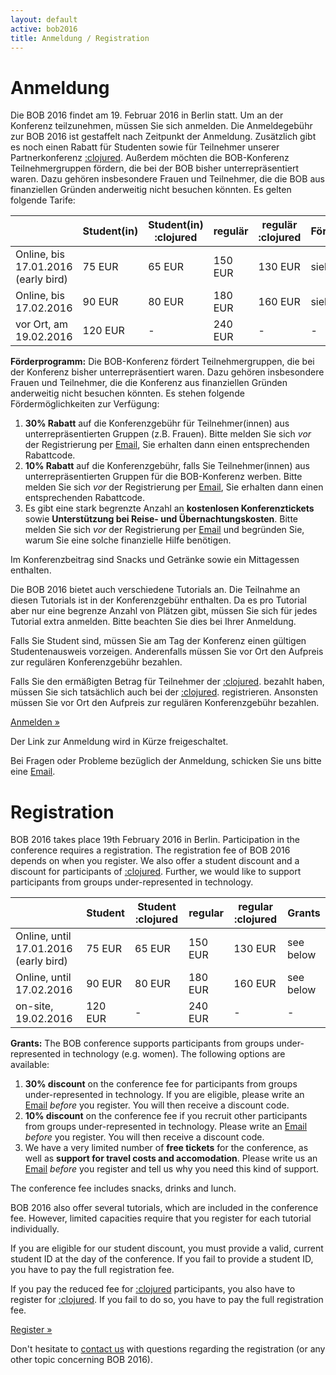 ```yaml
---
layout: default
active: bob2016
title: Anmeldung / Registration
---
```


# Anmeldung

Die BOB 2016 findet am 19. Februar 2016 in Berlin statt. Um an der
Konferenz teilzunehmen, müssen Sie sich anmelden.
Die Anmeldegebühr zur BOB 2016 ist gestaffelt nach Zeitpunkt der
Anmeldung. Zusätzlich gibt es noch einen Rabatt für Studenten sowie
für Teilnehmer unserer Partnerkonferenz
[:clojured](http://www.clojured.de/).
Außerdem möchten die BOB-Konferenz Teilnehmergruppen fördern, die bei der BOB bisher unterrepräsentiert
waren. Dazu gehören insbesondere Frauen und Teilnehmer, die die BOB aus
finanziellen Gründen anderweitig nicht besuchen könnten.
Es gelten folgende Tarife:

<div class="row">
<div class="col-md-3"></div>
<div class="col-md-6">
<div class="table-responsive">
<table class="table table-bordered table-striped">
  <thead>
    <tr>
      <th class="text-nowrap text-center"></th>
      <th class="text-nowrap text-center">Student(in)</th>
      <th class="text-nowrap text-center">Student(in) :clojured</th>
      <th class="text-nowrap text-center">regulär</th>
      <th class="text-nowrap text-center">regulär :clojured</th>
      <th class="text-nowrap text-center">Förderprogramm</th>
    </tr>
  </thead>
  <tbody>
    <tr>
      <td class="text-nowrap text-center">Online, bis 17.01.2016 (early bird)</td>
      <td class="text-nowrap text-right">75 EUR</td>
      <td class="text-nowrap text-right">65 EUR</td>
      <td class="text-nowrap text-right">150 EUR</td>
      <td class="text-nowrap text-right">130 EUR</td>
      <td class="text-nowrap text-right">siehe unten</td>
    </tr>
    <tr>
      <td class="text-nowrap text-center">Online, bis 17.02.2016</td>
      <td class="text-nowrap text-right">90 EUR</td>
      <td class="text-nowrap text-right">80 EUR</td>
      <td class="text-nowrap text-right">180 EUR</td>
      <td class="text-nowrap text-right">160 EUR</td>
      <td class="text-nowrap text-right">siehe unten</td>
    </tr>
    <tr>
      <td class="text-nowrap text-center">vor Ort, am 19.02.2016</td>
      <td class="text-nowrap text-right">120 EUR</td>
      <td class="text-nowrap text-right">-</td>
      <td class="text-nowrap text-right">240 EUR</td>
      <td class="text-nowrap text-right">-</td>
      <td class="text-nowrap text-right">-</td>
    </tr>
  </tbody>
</table>
</div>
</div>
</div>

<p>
<b>Förderprogramm:</b> Die BOB-Konferenz fördert Teilnehmergruppen, die bei
der Konferenz bisher unterrepräsentiert
waren. Dazu gehören insbesondere Frauen und Teilnehmer, die die Konferenz aus
finanziellen Gründen anderweitig nicht besuchen könnten. Es stehen
folgende Fördermöglichkeiten zur Verfügung:
</p>

<ol>
<li><b>30% Rabatt</b> auf die Konferenzgebühr für Teilnehmer(innen) aus
unterrepräsentierten Gruppen (z.B. Frauen). Bitte melden Sie sich <i>vor</i> der
Registrierung per <a href="mailto:konferenz@bobkonf.de">Email</a>, Sie erhalten
dann einen entsprechenden Rabattcode.</li>
<li><b>10% Rabatt</b> auf die Konferenzgebühr, falls Sie Teilnehmer(innen)
aus unterrepräsentierten Gruppen für die BOB-Konferenz werben.
Bitte melden Sie sich <i>vor</i> der
Registrierung per <a href="mailto:konferenz@bobkonf.de">Email</a>, Sie erhalten
dann einen entsprechenden Rabattcode.</li>
<li>Es gibt eine stark begrenzte Anzahl an <b>kostenlosen Konferenztickets</b>
sowie <b>Unterstützung bei Reise- und Übernachtungskosten</b>.
Bitte melden Sie sich <i>vor</i> der
Registrierung per <a href="mailto:konferenz@bobkonf.de">Email</a> und begründen
Sie, warum Sie eine solche finanzielle Hilfe benötigen.</li>
</ol>


Im Konferenzbeitrag sind Snacks und Getränke sowie ein Mittagessen
enthalten.

Die BOB 2016 bietet auch verschiedene Tutorials an. Die Teilnahme an
diesen Tutorials ist in der Konferenzgebühr enthalten. Da es pro Tutorial
aber nur eine begrenze Anzahl von Plätzen gibt, müssen Sie sich für jedes
Tutorial extra anmelden. Bitte beachten Sie dies bei Ihrer Anmeldung.

Falls Sie Student sind, müssen Sie am Tag der Konferenz einen gültigen
Studentenausweis vorzeigen. Anderenfalls müssen Sie vor Ort den Aufpreis zur
regulären Konferenzgebühr bezahlen.

Falls Sie den ermäßigten Betrag für Teilnehmer der
[:clojured](http://www.clojured.de/).
bezahlt haben, müssen Sie sich tatsächlich auch bei der
[:clojured](http://www.clojured.de/).
registrieren. Ansonsten müssen Sie vor Ort den Aufpreis zur regulären
Konferenzgebühr bezahlen.

<div class="row">
  <div class="col-md-4"></div>
  <div class="col-md-4">
    <p class="text-center"><a class="btn btn-primary" href="https://ti.to/bob/bob2016/" role="button">Anmelden &raquo;</a></p>
  </div>
</div>

Der Link zur Anmeldung wird in Kürze freigeschaltet.

Bei Fragen oder Probleme bezüglich der Anmeldung, schicken Sie uns bitte
eine [Email](mailto:konferenz@bobkonf.de).

# Registration

BOB 2016 takes place 19th February 2016 in Berlin. Participation in the
conference requires a registration. The registration fee of BOB 2016
depends on when you register. We also offer a student discount and
a discount for participants of
[:clojured](http://www.clojured.de/).
Further, we would like to support participants from groups
under-represented in technology.

<div class="row">
<div class="col-md-3"></div>
<div class="col-md-6">
<div class="table-responsive">
<table class="table table-bordered table-striped">
  <thead>
    <tr>
      <th class="text-nowrap text-center"></th>
      <th class="text-nowrap text-center">Student</th>
      <th class="text-nowrap text-center">Student :clojured</th>
      <th class="text-nowrap text-center">regular</th>
      <th class="text-nowrap text-center">regular :clojured</th>
      <th class="text-nowrap text-center">Grants</th>
    </tr>
  </thead>
  <tbody>
    <tr>
      <td class="text-nowrap text-center">Online, until 17.01.2016 (early bird)</td>
      <td class="text-nowrap text-right">75 EUR</td>
      <td class="text-nowrap text-right">65 EUR</td>
      <td class="text-nowrap text-right">150 EUR</td>
      <td class="text-nowrap text-right">130 EUR</td>
      <td class="text-nowrap text-right">see below</td>
    </tr>
    <tr>
      <td class="text-nowrap text-center">Online, until 17.02.2016</td>
      <td class="text-nowrap text-right">90 EUR</td>
      <td class="text-nowrap text-right">80 EUR</td>
      <td class="text-nowrap text-right">180 EUR</td>
      <td class="text-nowrap text-right">160 EUR</td>
      <td class="text-nowrap text-right">see below</td>
    </tr>
    <tr>
      <td class="text-nowrap text-center">on-site, 19.02.2016</td>
      <td class="text-nowrap text-right">120 EUR</td>
      <td class="text-nowrap text-right">-</td>
      <td class="text-nowrap text-right">240 EUR</td>
      <td class="text-nowrap text-right">-</td>
      <td class="text-nowrap text-right">-</td>
    </tr>
  </tbody>
</table>
</div>
</div>
</div>

<p>
<b>Grants:</b> The BOB conference supports participants from groups
under-represented in technology (e.g. women). The following options
are available:
</p>

<ol>
<li><b>30% discount</b> on the conference fee for participants from groups
under-represented in technology. If you are eligible, please write an
<a href="mailto:konferenz@bobkonf.de">Email</a> <i>before</i> you
register. You will then receive a discount code.
</li>
<li><b>10% discount</b> on the conference fee if you recruit other participants
from groups under-represented in technology. Please write an
<a href="mailto:konferenz@bobkonf.de">Email</a> <i>before</i> you
register. You will then receive a discount code.
</li>
<li>We have a very limited number of <b>free tickets</b> for the conference, as well
as <b>support for travel costs and accomodation</b>.
Please write us an <a href="mailto:konferenz@bobkonf.de">Email</a>
<i>before</i> you register and tell us why you need this kind of support.
</li>
</ol>

The conference fee includes snacks, drinks and lunch.

BOB 2016 also offer several tutorials, which are included in the conference
fee. However, limited capacities require that you register
for each tutorial individually.

If you are eligible for our student discount, you must provide
a valid, current student ID at the day of the conference. If you fail to
provide a student ID, you have to pay the full registration fee.

If you pay the reduced fee for
[:clojured](http://projekt.beuth-hochschule.de/clojured/)
participants, you also have to
register for
[:clojured](http://projekt.beuth-hochschule.de/clojured/).
If you fail to do so, you have to pay
the full registration fee.

<div class="row">
  <div class="col-md-4"></div>
  <div class="col-md-4">
    <p class="text-center"><a class="btn btn-primary" href="https://ti.to/bob/bob2016/" role="button">Register &raquo;</a></p>
  </div>
</div>

Don't hesitate to [contact us](mailto:konferenz@bobkonf.de) with questions
regarding the registration (or any other topic concerning BOB 2016).
